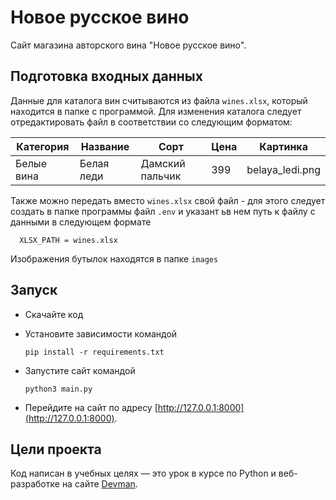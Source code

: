 # Новое русское вино

Сайт магазина авторского вина "Новое русское вино".

## Подготовка входных данных

Данные для каталога вин считываются из файла `wines.xlsx`, который находится в папке с программой. Для изменения каталога следует отредактировать файл в соответствии со следующим форматом:

| Категория | Название | Сорт | Цена | Картинка |
|-----------|----------|------|------|----------|
| Белые вина | Белая леди | Дамский пальчик | 399 | belaya_ledi.png

Также можно передать вместо `wines.xlsx` свой файл - для этого следует создать в папке программы файл `.env` и указант ьв нем путь к файлу с данными в следующем формате

      XLSX_PATH = wines.xlsx

Изображения бутылок находятся в папке `images`

## Запуск

- Скачайте код
- Установите зависимости командой

      pip install -r requirements.txt
   
- Запустите сайт командой

      python3 main.py

- Перейдите на сайт по адресу [http://127.0.0.1:8000](http://127.0.0.1:8000).

## Цели проекта

Код написан в учебных целях — это урок в курсе по Python и веб-разработке на сайте [Devman](https://dvmn.org).
